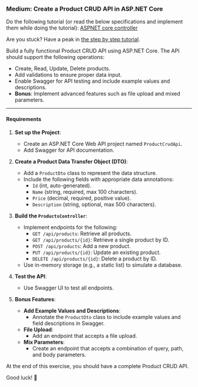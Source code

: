 ### Medium: Create a Product CRUD API in ASP.NET Core

Do the following tutorial (or read the below specifications and implement them while doing the tutorial): [ASPNET core controller](https://learn.microsoft.com/en-us/training/modules/build-web-api-aspnet-core/)

Are you stuck? Have a peak in [the step by step tutorial](./EASYexerciseControllerAPI.md).


Build a fully functional Product CRUD API using ASP.NET Core. The API should support the following operations:
- Create, Read, Update, Delete products.
- Add validations to ensure proper data input.
- Enable Swagger for API testing and include example values and descriptions.
- **Bonus**: Implement advanced features such as file upload and mixed parameters.

---

#### **Requirements**
1. **Set up the Project**:
   - Create an ASP.NET Core Web API project named `ProductCrudApi`.
   - Add Swagger for API documentation.

2. **Create a Product Data Transfer Object (DTO)**:
   - Add a `ProductDto` class to represent the data structure.
   - Include the following fields with appropriate data annotations:
     - `Id` (int, auto-generated).
     - `Name` (string, required, max 100 characters).
     - `Price` (decimal, required, positive value).
     - `Description` (string, optional, max 500 characters).

3. **Build the `ProductsController`**:
   - Implement endpoints for the following:
     - `GET /api/products`: Retrieve all products.
     - `GET /api/products/{id}`: Retrieve a single product by ID.
     - `POST /api/products`: Add a new product.
     - `PUT /api/products/{id}`: Update an existing product.
     - `DELETE /api/products/{id}`: Delete a product by ID.
   - Use in-memory storage (e.g., a static list) to simulate a database.

4. **Test the API**:
   - Use Swagger UI to test all endpoints.

5. **Bonus Features**:
   - **Add Example Values and Descriptions**:
     - Annotate the `ProductDto` class to include example values and field descriptions in Swagger.
   - **File Upload**:
     - Add an endpoint that accepts a file upload.
   - **Mix Parameters**:
     - Create an endpoint that accepts a combination of query, path, and body parameters.


At the end of this exercise, you should have a complete Product CRUD API.

Good luck! 🚀